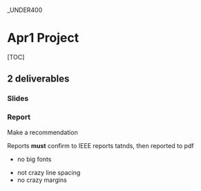 

_UNDER400

# Apr1 Project 

[TOC]

## 2 deliverables

### Slides

### Report

Make a recommendation

Reports **must** confirm to IEEE reports tatnds, then reported to pdf

+ no big fonts
- not crazy line spacing
- no crazy margins
